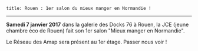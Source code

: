     title: Rouen : 1er salon du mieux manger en Normandie !
 ---
   
**Samedi 7 janvier 2017** dans la galerie des Docks 76 à Rouen,  la JCE (jeune chambre éco de Rouen)  fait son 1er salon "Mieux manger en Normandie".

Le Réseau des Amap sera présent au 1er étage. Passer nous voir !
